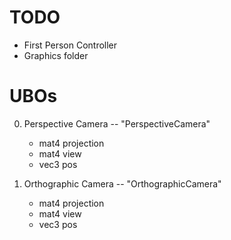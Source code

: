 # TODO

-   First Person Controller
-   Graphics folder

# UBOs

0. Perspective Camera -- "PerspectiveCamera"

    - mat4 projection
    - mat4 view
    - vec3 pos

1. Orthographic Camera -- "OrthographicCamera"
    - mat4 projection
    - mat4 view
    - vec3 pos
